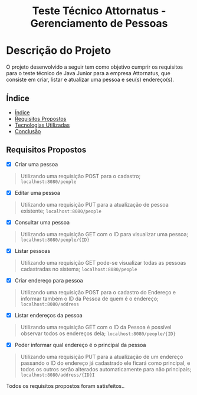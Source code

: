 <h1 align="center"> Teste Técnico Attornatus - Gerenciamento de Pessoas</h1>

# Descrição do Projeto
O projeto desenvolvido a seguir tem como objetivo cumprir os requisitos para o teste técnico de Java Junior para a empresa Attornatus, que consiste em criar, listar e atualizar uma pessoa e seu(s) endereço(s).

<a name="indice"></a>
## Índice

* [Índice](#indice)
* [Requisitos Propostos](#requisitos-propostos)
* [Tecnologias Utilizadas](#tecnologias)
* [Conclusão](#conclusao)

<a name="requisitos-propostos"></a>
## Requisitos Propostos
-[x] Criar uma pessoa
> Utilizando uma requisição POST para o cadastro;
`localhost:8080/people`
-[x] Editar uma pessoa
> Utilizando uma requisição PUT para a atualização de pessoa existente;
`localhost:8080/people`
-[x] Consultar uma pessoa
> Utilizando uma requisição GET com o ID para visualizar uma pessoa;
`localhost:8080/people/{ID}`
-[x] Listar pessoas
> Utilizando uma requisição GET pode-se visualizar todas as pessoas cadastradas no sistema;
`localhost:8080/people`
-[x] Criar endereço para pessoa
> Utilizando uma requisição POST para o cadastro do Endereço e informar também o ID da Pessoa de quem é o endereço;
`localhost:8080/address`
-[x] Listar endereços da pessoa
> Utilizando uma requisição GET com o ID da Pessoa é possível observar todos os endereços dela;
`localhost:8080/people/{ID}`
-[x] Poder informar qual endereço é o principal da pessoa
> Utilizando uma requisição PUT para a atualização de um endereço passando o ID do endereço já cadastrado ele ficará como principal, e todos os outros serão alterados automaticamente para não principais;
`localhost:8080/address/{ID}I`

Todos os requisitos propostos foram satisfeitos..